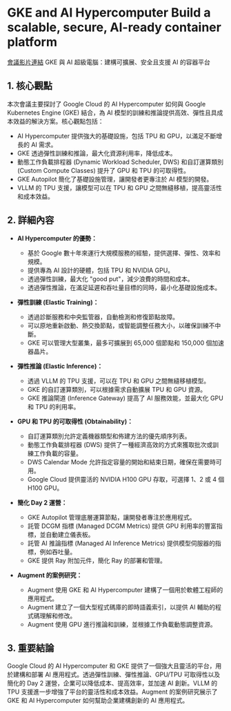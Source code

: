 # GKE and AI Hypercomputer Build a scalable, secure, AI-ready container platform
[會議影片連結](https://www.youtube.com/watch?v=vMBqiwuO0Ms)
GKE 與 AI 超級電腦：建構可擴展、安全且支援 AI 的容器平台

## 1. 核心觀點

本次會議主要探討了 Google Cloud 的 AI Hypercomputer 如何與 Google Kubernetes Engine (GKE) 結合，為 AI 模型的訓練和推論提供高效、彈性且具成本效益的解決方案。核心觀點包括：

*   AI Hypercomputer 提供強大的基礎設施，包括 TPU 和 GPU，以滿足不斷增長的 AI 需求。
*   GKE 透過彈性訓練和推論，最大化資源利用率，降低成本。
*   動態工作負載排程器 (Dynamic Workload Scheduler, DWS) 和自訂運算類別 (Custom Compute Classes) 提升了 GPU 和 TPU 的可取得性。
*   GKE Autopilot 簡化了基礎設施管理，讓開發者更專注於 AI 模型的開發。
*   VLLM 的 TPU 支援，讓模型可以在 TPU 和 GPU 之間無縫移植，提高靈活性和成本效益。

## 2. 詳細內容

*   **AI Hypercomputer 的優勢：**
    *   基於 Google 數十年來運行大規模服務的經驗，提供選擇、彈性、效率和規模。
    *   提供專為 AI 設計的硬體，包括 TPU 和 NVIDIA GPU。
    *   透過彈性訓練，最大化 "good put"，減少浪費的時間和成本。
    *   透過彈性推論，在滿足延遲和吞吐量目標的同時，最小化基礎設施成本。

*   **彈性訓練 (Elastic Training)：**
    *   透過診斷服務和中央監管器，自動檢測和修復節點故障。
    *   可以原地重新啟動、熱交換節點，或智能調整任務大小，以確保訓練不中斷。
    *   GKE 可以管理大型叢集，最多可擴展到 65,000 個節點和 150,000 個加速器晶片。

*   **彈性推論 (Elastic Inference)：**
    *   透過 VLLM 的 TPU 支援，可以在 TPU 和 GPU 之間無縫移植模型。
    *   GKE 的自訂運算類別，可以根據需求自動擴展 TPU 和 GPU 資源。
    *   GKE 推論閘道 (Inference Gateway) 提高了 AI 服務效能，並最大化 GPU 和 TPU 的利用率。

*   **GPU 和 TPU 的可取得性 (Obtainability)：**
    *   自訂運算類別允許定義機器類型和佈建方法的優先順序列表。
    *   動態工作負載排程器 (DWS) 提供了一種經濟高效的方式來獲取批次或訓練工作負載的容量。
    *   DWS Calendar Mode 允許指定容量的開始和結束日期，確保在需要時可用。
    *   Google Cloud 提供靈活的 NVIDIA H100 GPU 存取，可選擇 1、2 或 4 個 H100 GPU。

*   **簡化 Day 2 運營：**
    *   GKE Autopilot 管理底層運算節點，讓開發者專注於應用程式。
    *   託管 DCGM 指標 (Managed DCGM Metrics) 提供 GPU 利用率的豐富指標，並自動建立儀表板。
    *   託管 AI 推論指標 (Managed AI Inference Metrics) 提供模型伺服器的指標，例如吞吐量。
    *   GKE 提供 Ray 附加元件，簡化 Ray 的部署和管理。

*   **Augment 的案例研究：**
    *   Augment 使用 GKE 和 AI Hypercomputer 建構了一個用於軟體工程師的應用程式。
    *   Augment 建立了一個大型程式碼庫的即時語義索引，以提供 AI 輔助的程式碼理解和修改。
    *   Augment 使用 GPU 進行推論和訓練，並根據工作負載動態調整資源。

## 3. 重要結論

Google Cloud 的 AI Hypercomputer 和 GKE 提供了一個強大且靈活的平台，用於建構和部署 AI 應用程式。透過彈性訓練、彈性推論、GPU/TPU 可取得性以及簡化的 Day 2 運營，企業可以降低成本、提高效率，並加速 AI 創新。VLLM 的 TPU 支援進一步增強了平台的靈活性和成本效益。Augment 的案例研究展示了 GKE 和 AI Hypercomputer 如何幫助企業建構創新的 AI 應用程式。
